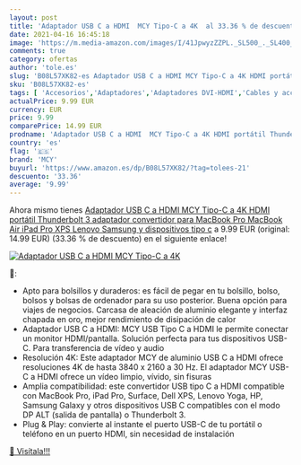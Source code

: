 ```yaml
---
layout: post
title: 'Adaptador USB C a HDMI  MCY Tipo-C a 4K  al 33.36 % de descuento'
date: 2021-04-16 16:45:18
image: 'https://m.media-amazon.com/images/I/41JpwyzZZPL._SL500_._SL400_.jpg'
comments: true
category: ofertas
author: 'tole.es'
slug: 'B08L57XK82-es Adaptador USB C a HDMI MCY Tipo-C a 4K HDMI portátil...'
sku: 'B08L57XK82-es'
tags: [ 'Accesorios','Adaptadores','Adaptadores DVI-HDMI','Cables y accesorios','Cables y conectores','Informática','ipad','mcy', ]
actualPrice: 9.99 EUR
currency: EUR
price: 9.99
comparePrice: 14.99 EUR
prodname: 'Adaptador USB C a HDMI  MCY Tipo-C a 4K HDMI portátil Thunderbolt 3 adaptador convertidor para MacBook Pro  MacBook Air  iPad Pro  XPS  Lenovo  Samsung y dispositivos tipo c'
country: 'es'
flag: '🇪🇸'
brand: 'MCY'
buyurl: 'https://www.amazon.es/dp/B08L57XK82/?tag=tolees-21'
descuento: '33.36'
average: '9.99'
---
```


Ahora mismo tienes [Adaptador USB C a HDMI  MCY Tipo-C a 4K HDMI portátil Thunderbolt 3 adaptador convertidor para MacBook Pro  MacBook Air  iPad Pro  XPS  Lenovo  Samsung y dispositivos tipo c](https://www.amazon.es/dp/B08L57XK82/?tag=tolees-21) a 9.99 EUR (original: 14.99 EUR) (33.36 %  de descuento) en el siguiente enlace!

[![Adaptador USB C a HDMI  MCY Tipo-C a 4K ](https://m.media-amazon.com/images/I/41JpwyzZZPL._SL500_._SL400_.jpg)](https://www.amazon.es/dp/B08L57XK82/?tag=tolees-21)

🔎:

- Apto para bolsillos y duraderos: es fácil de pegar en tu bolsillo, bolso, bolsos y bolsas de ordenador para su uso posterior. Buena opción para viajes de negocios. Carcasa de aleación de aluminio elegante y interfaz chapada en oro, mejor rendimiento de disipación de calor
- Adaptador USB C a HDMI: MCY USB Tipo C a HDMI le permite conectar un monitor HDMI/pantalla. Solución perfecta para tus dispositivos USB-C. Para transferencia de vídeo y audio
- Resolución 4K: Este adaptador MCY de aluminio USB C a HDMI ofrece resoluciones 4K de hasta 3840 x 2160 a 30 Hz. El adaptador MCY USB-C a HDMI ofrece un vídeo limpio, vívido, sin fisuras
- Amplia compatibilidad: este convertidor USB tipo C a HDMI compatible con MacBook Pro, iPad Pro, Surface, Dell XPS, Lenovo Yoga, HP, Samsung Galaxy y otros dispositivos USB C compatibles con el modo DP ALT (salida de pantalla) o Thunderbolt 3.
- Plug & Play: convierte al instante el puerto USB-C de tu portátil o teléfono en un puerto HDMI, sin necesidad de instalación

[🛒 Visítala!!!](https://www.amazon.es/dp/B08L57XK82/?tag=tolees-21)
